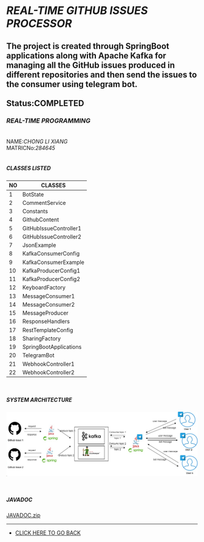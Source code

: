 # ***REAL-TIME GITHUB ISSUES PROCESSOR***
The project is created through SpringBoot applications along with Apache Kafka for managing all the GitHub issues produced in different repositories and then send the issues to the consumer using telegram bot.<br /><br />
Status:**COMPLETED**
--------------------------------------------------------------------
### *REAL-TIME PROGRAMMING*<br /><br />
NAME:_CHONG LI XIANG_<br />
MATRICNo:_284645_<br /><br />

##### CLASSES LISTED
| NO | CLASSES                |
|----|------------------------|
| 1  | BotState               |
| 2  | CommentService         |
| 3  | Constants              |
| 4  | GithubContent          |
| 5  | GitHubIssueController1 |
| 6  | GitHubIssueController2 |
| 7  | JsonExample            |
| 8  | KafkaConsumerConfig    |
| 9  | KafkaConsumerExample   |
| 10 | KafkaProducerConfig1   |
| 11 | KafkaProducerConfig2   |
| 12 | KeyboardFactory        |
| 13 | MessageConsumer1       |
| 14 | MessageConsumer2       |
| 15 | MessageProducer        |
| 16 | ResponseHandlers       |
| 17 | RestTemplateConfig     |
| 18 | SharingFactory         |
| 19 | SpringBootApplications |
| 20 | TelegramBot            |
| 21 | WebhookController1     |
| 22 | WebhookController2     |

<br/>

##### SYSTEM ARCHITECTURE
![img.png](img.png)

<br/>

##### JAVADOC
[JAVADOC.zip](JAVADOC)

------------------------------------------------------------------------------------------------------------------
* [CLICK HERE TO GO BACK](https://github.com/MchalxZ)
